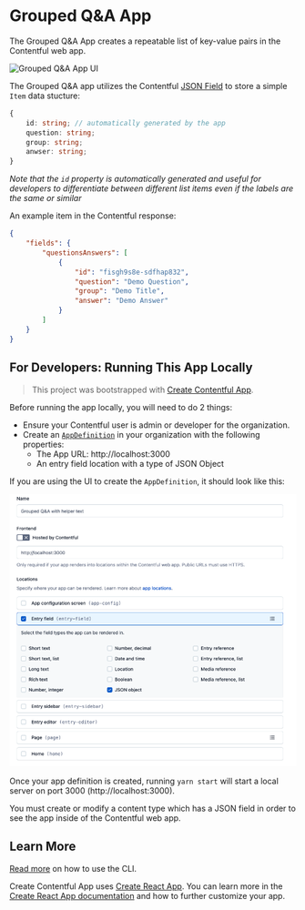 # Grouped Q&A App

The Grouped Q&A App creates a repeatable list of key-value pairs in the Contentful web app.

![Grouped Q&A App UI](./assets/grouped-q-a-app-usage.gif)

The Grouped Q&A app utilizes the Contentful [JSON Field](https://www.contentful.com/developers/docs/concepts/data-model/#:~:text=JSON%20Object) to store a simple `Item` data stucture:

```ts
{
    id: string; // automatically generated by the app
    question: string;
    group: string;
    anwser: string;
}
```

*Note that the `id` property is automatically generated and useful for developers
to differentiate between different list items even if the labels are the same or similar*

An example item in the Contentful response:

```json
{
    "fields": {
        "questionsAnswers": [
            {
                "id": "fisgh9s8e-sdfhap832",
                "question": "Demo Question",
                "group": "Demo Title",
                "answer": "Demo Answer"
            }
        ]
    }
}
```

## For Developers: Running This App Locally

> This project was bootstrapped with [Create Contentful App](https://github.com/contentful/create-contentful-app).

Before running the app locally, you will need to do 2 things:
* Ensure your Contentful user is admin or developer for the organization.
* Create an [`AppDefinition`](https://www.contentful.com/developers/docs/extensibility/app-framework/app-definition/)
in your organization with the following properties:
    * The App URL: http://localhost:3000
    * An entry field location with a type of JSON Object

If you are using the UI to create the `AppDefinition`, it should look like this:

![Grouped Q&A App Definition UI](./assets/grouped-q-a-appdefinition.png)


Once your app definition is created, running `yarn start` will start a local server on
port 3000 (http://localhost:3000).

You must create or modify a content type which has a JSON field in order to see the app
inside of the Contentful web app.

## Learn More

[Read more](https://www.contentful.com/developers/docs/extensibility/app-framework/create-contentful-app/) on how to use the CLI.

Create Contentful App uses [Create React App](https://create-react-app.dev/). You can learn more in the [Create React App documentation](https://facebook.github.io/create-react-app/docs/getting-started) and how to further customize your app.
